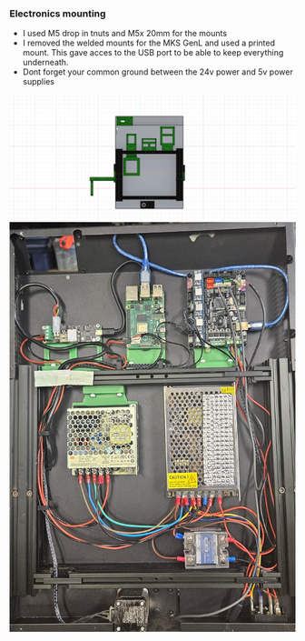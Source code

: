 ### Electronics mounting
- I used M5 drop in tnuts and M5x 20mm for the mounts
- I removed the welded mounts for the MKS GenL and used a printed mount. This gave acces to the USB port to be able to keep everything underneath.
- Dont forget your common ground between the 24v power and 5v power supplies

![alt text](images/electronic-mounts.png)
![alt text](images/electronics-assembled.jpg)

